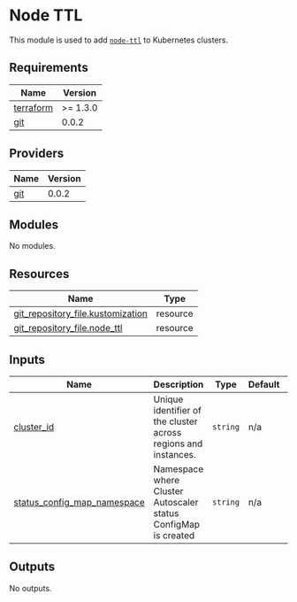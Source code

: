 # Node TTL

This module is used to add [`node-ttl`](https://github.com/XenitAB/node-ttl) to Kubernetes clusters.

## Requirements

| Name | Version |
|------|---------|
| <a name="requirement_terraform"></a> [terraform](#requirement\_terraform) | >= 1.3.0 |
| <a name="requirement_git"></a> [git](#requirement\_git) | 0.0.2 |

## Providers

| Name | Version |
|------|---------|
| <a name="provider_git"></a> [git](#provider\_git) | 0.0.2 |

## Modules

No modules.

## Resources

| Name | Type |
|------|------|
| [git_repository_file.kustomization](https://registry.terraform.io/providers/xenitab/git/0.0.2/docs/resources/repository_file) | resource |
| [git_repository_file.node_ttl](https://registry.terraform.io/providers/xenitab/git/0.0.2/docs/resources/repository_file) | resource |

## Inputs

| Name | Description | Type | Default | Required |
|------|-------------|------|---------|:--------:|
| <a name="input_cluster_id"></a> [cluster\_id](#input\_cluster\_id) | Unique identifier of the cluster across regions and instances. | `string` | n/a | yes |
| <a name="input_status_config_map_namespace"></a> [status\_config\_map\_namespace](#input\_status\_config\_map\_namespace) | Namespace where Cluster Autoscaler status ConfigMap is created | `string` | n/a | yes |

## Outputs

No outputs.
